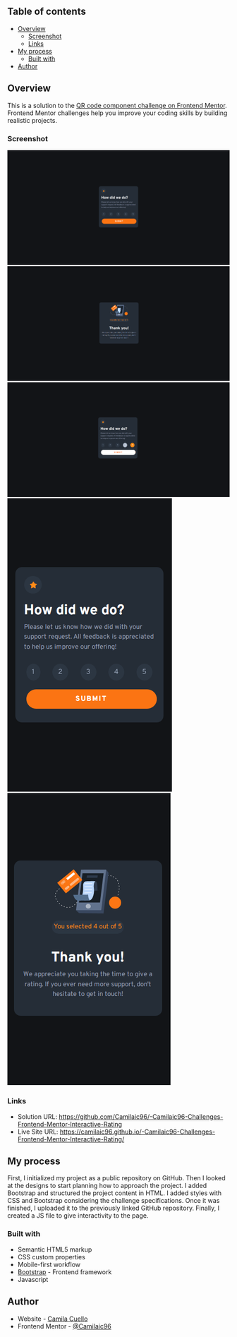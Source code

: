 ## Table of contents

- [Overview](#overview)
  - [Screenshot](#screenshot)
  - [Links](#links)
- [My process](#my-process)
  - [Built with](#built-with)
- [Author](#author)

## Overview
This is a solution to the [QR code component challenge on Frontend Mentor](https://www.frontendmentor.io/challenges/qr-code-component-iux_sIO_H). Frontend Mentor challenges help you improve your coding skills by building realistic projects. 

### Screenshot
![](./assets/screenshot/desktop-design.png)
![](./assets/screenshot/desktop-thank-you-state.png)
![](./assets/screenshot/active-states.png)
![](./assets/screenshot/mobile-design.png)
![](./assets/screenshot/mobile-thank-you-state.png)

### Links
- Solution URL: https://github.com/Camilaic96/-Camilaic96-Challenges-Frontend-Mentor-Interactive-Rating
- Live Site URL: https://camilaic96.github.io/-Camilaic96-Challenges-Frontend-Mentor-Interactive-Rating/

## My process
First, I initialized my project as a public repository on GitHub.
Then I looked at the designs to start planning how to approach the project.
I added Bootstrap and structured the project content in HTML.
I added styles with CSS and Bootstrap considering the challenge specifications.
Once it was finished, I uploaded it to the previously linked GitHub repository.
Finally, I created a JS file to give interactivity to the page.

### Built with
- Semantic HTML5 markup
- CSS custom properties
- Mobile-first workflow
- [Bootstrap](https://getbootstrap.com/) - Frontend framework
- Javascript

## Author
- Website - [Camila Cuello](https://github.com/Camilaic96)
- Frontend Mentor - [@Camilaic96](https://www.frontendmentor.io/profile/Camilaic96)